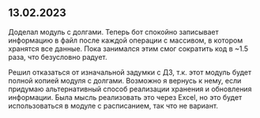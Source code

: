 ## 13.02.2023
Доделал модуль с долгами. Теперь бот спокойно записывает информацию в файл после каждой операции с массивом, в котором хранятся все данные. Пока занимался этим смог сократить код в ~1.5 раза, что безусловно радует.

Решил отказаться от изначальной задумки с ДЗ, т.к. этот модуль будет полной копией модуля с долгами. Возможно я вернусь к нему, если придумаю альтернативный способ реализации хранения и обновления информации. Была мысль реализовать это через Excel, но это будет использоваться в модуле с расписанием, так что не вариант. 

